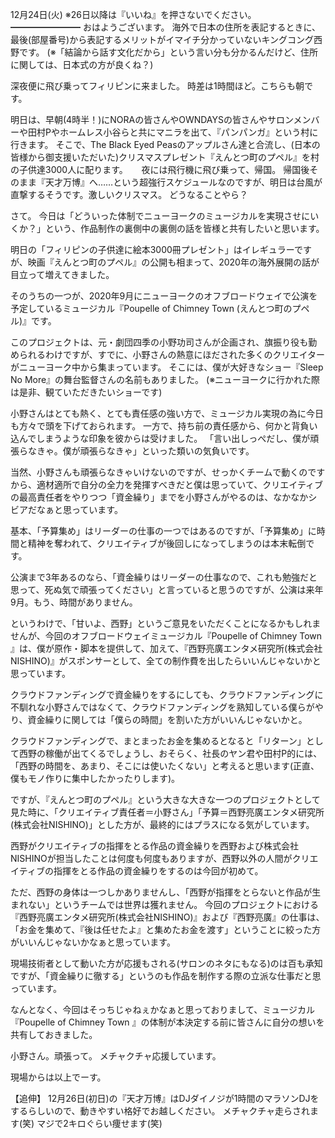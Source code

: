 12月24日(火) ※26日以降は『いいね』を押さないでください。
━━━━━━━━
おはようございます。
海外で日本の住所を表記するときに、最後(部屋番号)から表記するメリットがイマイチ分かっていないキングコング西野です。
(※「結論から話す文化だから」という言い分も分かるんだけど、住所に関しては、日本式の方が良くね？)

深夜便に飛び乗ってフィリピンに来ました。
時差は1時間ほど。こちらも朝です。

明日は、早朝(4時半！)にNORAの皆さんやOWNDAYSの皆さんやサロンメンバーや田村Pやホームレス小谷らと共にマニラを出て、『パンパンガ』という村に行きます。
そこで、The Black Eyed Peasのアップルさん達と合流し、(日本の皆様から御支援いただいた)クリスマスプレゼント『えんとつ町のプペル』を村の子供達3000人に配ります。
　
夜には飛行機に飛び乗って、帰国。
帰国後そのまま『天才万博』へ……という超強行スケジュールなのですが、明日は台風が直撃するそうです。激しいクリスマス。
どうなることやら？

さて。
今日は「どういった体制でニューヨークのミュージカルを実現させにいくか？」という、作品制作の裏側中の裏側の話を皆様と共有したいと思います。

明日の「フィリピンの子供達に絵本3000冊プレゼント」はイレギュラーですが、映画『えんとつ町のプペル』の公開も相まって、2020年の海外展開の話が目立って増えてきました。

そのうちの一つが、2020年9月にニューヨークのオフブロードウェイで公演を予定しているミュージカル『Poupelle of Chimney Town (えんとつ町のプペル)』です。

このプロジェクトは、元・劇団四季の小野功司さんが企画され、旗振り役も勤められるわけですが、すでに、小野さんの熱意にほだされた多くのクリエイターがニューヨーク中から集まっています。
そこには、僕が大好きなショー『Sleep No More』の舞台監督さんの名前もありました。
(※ニューヨークに行かれた際は是非、観ていただきたいショーです)

小野さんはとても熱く、とても責任感の強い方で、ミュージカル実現の為に今日も方々で頭を下げておられます。
一方で、持ち前の責任感から、何かと背負い込んでしまうような印象を彼からは受けました。
「言い出しっぺだし、僕が頑張らなきゃ。僕が頑張らなきゃ」といった類いの気負いです。

当然、小野さんも頑張らなきゃいけないのですが、せっかくチームで動くのですから、適材適所で自分の全力を発揮すべきだと僕は思っていて、クリエイティブの最高責任者をやりつつ「資金繰り」までを小野さんがやるのは、なかなかシビアだなぁと思っています。

基本、「予算集め」はリーダーの仕事の一つではあるのですが、「予算集め」に時間と精神を奪われて、クリエイティブが後回しになってしまうのは本末転倒です。

公演まで3年あるのなら、「資金繰りはリーダーの仕事なので、これも勉強だと思って、死ぬ気で頑張ってください」と言っていると思うのですが、公演は来年9月。もう、時間がありません。

というわけで、「甘いよ、西野」というご意見をいただくことになるかもしれませんが、今回のオフブロードウェイミュージカル『Poupelle of Chimney Town 』は、僕が原作・脚本を提供して、加えて、『西野亮廣エンタメ研究所(株式会社NISHINO)』がスポンサーとして、全ての制作費を出したらいいんじゃないかと思っています。

クラウドファンディングで資金繰りをするにしても、クラウドファンディングに不馴れな小野さんではなくて、クラウドファンディングを熟知している僕らがやり、資金繰りに関しては「僕らの時間」を割いた方がいいんじゃないかと。

クラウドファンディングで、まとまったお金を集めるとなると「リターン」として西野の稼働が出てくるでしょうし、おそらく、社長のヤン君や田村P的には、「西野の時間を、あまり、そこには使いたくない」と考えると思います(正直、僕もモノ作りに集中したかったりします)。

ですが、『えんとつ町のプペル』という大きな大きな一つのプロジェクトとして見た時に、「クリエイティブ責任者＝小野さん」「予算＝西野亮廣エンタメ研究所(株式会社NISHINO)」とした方が、最終的にはプラスになる気がしています。

西野がクリエイティブの指揮をとる作品の資金繰りを西野および株式会社NISHINOが担当したことは何度も何度もありますが、西野以外の人間がクリエイティブの指揮をとる作品の資金繰りをするのは今回が初めて。

ただ、西野の身体は一つしかありませんし、「西野が指揮をとらないと作品が生まれない」というチームでは世界は獲れません。
今回のプロジェクトにおける『西野亮廣エンタメ研究所(株式会社NISHINO)』および『西野亮廣』の仕事は、「お金を集めて、『後は任せたよ』と集めたお金を渡す」ということに絞った方がいいんじゃないかなぁと思っています。

現場技術者として動いた方が応援もされる(サロンのネタにもなる)のは百も承知ですが、「資金繰りに徹する」というのも作品を制作する際の立派な仕事だと思っています。

なんとなく、今回はそっちじゃねぇかなぁと思っておりまして、ミュージカル『Poupelle of Chimney Town 』の体制が本決定する前に皆さんに自分の想いを共有しておきました。

小野さん。頑張って。
メチャクチャ応援しています。

現場からは以上でーす。

【追伸】
12月26日(初日)の『天才万博』はDJダイノジが1時間のマラソンDJをするらしいので、動きやすい格好でお越しください。
メチャクチャ走らされます(笑)
マジで2キロぐらい痩せます(笑)

